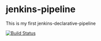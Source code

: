 # jenkins-pipeline
This is my first jenkins-declarative-pipeline


[![Build Status](https://dev.azure.com/iambhanuteja/Bhanu-Azure/_apis/build/status/iambhanuteja.jenkins-pipeline?branchName=master)](https://dev.azure.com/iambhanuteja/Bhanu-Azure/_build/latest?definitionId=1&branchName=master)
